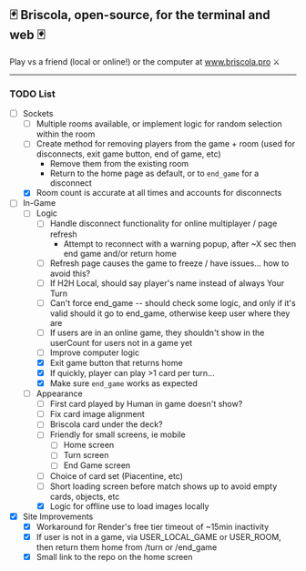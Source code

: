 ## 🃏    Briscola, open-source, for the terminal and web    🃏

Play vs a friend (local or online!) or the computer at www.briscola.pro ⚔️



---



### TODO List
- [ ] Sockets
  - [ ] Multiple rooms available, or implement logic for random selection within the room
  - [ ] Create method for removing players from the game + room (used for disconnects, exit game button, end of game, etc)
    - Remove them from the existing room
    - Return to the home page as default, or to `end_game` for a disconnect
  - [x] Room count is accurate at all times and accounts for disconnects

- [ ] In-Game
  - [ ] Logic
    - [ ] Handle disconnect functionality for online multiplayer / page refresh
      - Attempt to reconnect with a warning popup, after ~X sec then end game and/or return home
    - [ ] Refresh page causes the game to freeze / have issues... how to avoid this?
    - [ ] If H2H Local, should say player's name instead of always Your Turn
    - [ ] Can't force end_game -- should check some logic, and only if it's valid should it go to end_game, otherwise keep user where they are
    - [ ] If users are in an online game, they shouldn't show in the userCount for users not in a game yet
    - [ ] Improve computer logic
    - [x] Exit game button that returns home
    - [x] If quickly, player can play >1 card per turn...
    - [x] Make sure `end_game` works as expected
  - [ ] Appearance
    - [ ] First card played by Human in game doesn't show?
    - [ ] Fix card image alignment
    - [ ] Briscola card under the deck?
    - [ ] Friendly for small screens, ie mobile
      - [ ] Home screen
      - [ ] Turn screen
      - [ ] End Game screen
    - [ ] Choice of card set (Piacentine, etc)
    - [ ] Short loading screen before match shows up to avoid empty cards, objects, etc
    - [x] Logic for offline use to load images locally

- [x] Site Improvements
  - [x] Workaround for Render's free tier timeout of ~15min inactivity
  - [x] If user is not in a game, via USER_LOCAL_GAME or USER_ROOM, then return them home from /turn or /end_game
  - [x] Small link to the repo on the home screen
